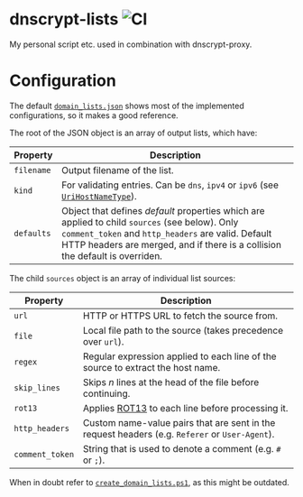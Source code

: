 # dnscrypt-lists ![CI](https://github.com/zeffy/dnscrypt-lists/workflows/CI/badge.svg)
My personal script etc. used in combination with dnscrypt-proxy.

# Configuration

The default [`domain_lists.json`](https://github.com/zeffy/dnscrypt-lists/blob/master/domain_lists.json)
shows most of the implemented configurations, so it makes a good reference.

The root of the JSON object is an array of output lists, which have:

| Property | Description |
| -------- | ----------- |
| `filename` | Output filename of the list. |
| `kind` | For validating entries. Can be `dns`, `ipv4` or `ipv6` (see [`UriHostNameType`]). |
| `defaults` | Object that defines *default* properties which are applied to child `sources` (see below). Only `comment_token` and `http_headers` are valid. Default HTTP headers are merged, and if there is a collision the default is overriden. |

The child `sources` object is an array of individual list sources:

| Property | Description |
| -------- | ----------- |
| `url` | HTTP or HTTPS URL to fetch the source from. |
| `file` | Local file path to the source (takes precedence over `url`). |
| `regex` | Regular expression applied to each line of the source to extract the host name. |
| `skip_lines` | Skips *n* lines at the head of the file before continuing. |
| `rot13` | Applies [ROT13] to each line before processing it. |
| `http_headers` | Custom name-value pairs that are sent in the request headers (e.g. `Referer` or `User-Agent`). |
| `comment_token` | String that is used to denote a comment (e.g. `#` or `;`). |

When in doubt refer to [`create_domain_lists.ps1`](https://github.com/zeffy/dnscrypt-lists/blob/master/create_domain_lists.ps1), as this might be outdated.

[`UriHostNameType`]: https://docs.microsoft.com/en-us/dotnet/api/system.urihostnametype?view=netframework-4.8
[ROT13]: https://en.wikipedia.org/wiki/ROT13